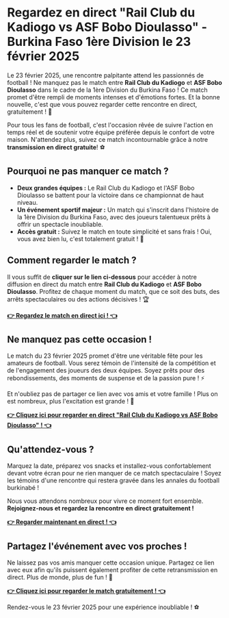 # Regardez en direct "Rail Club du Kadiogo vs ASF Bobo Dioulasso" - Burkina Faso 1ère Division le 23 février 2025

Le 23 février 2025, une rencontre palpitante attend les passionnés de football ! Ne manquez pas le match entre **Rail Club du Kadiogo** et **ASF Bobo Dioulasso** dans le cadre de la 1ère Division du Burkina Faso ! Ce match promet d'être rempli de moments intenses et d'émotions fortes. Et la bonne nouvelle, c'est que vous pouvez regarder cette rencontre en direct, gratuitement ! 🎉

Pour tous les fans de football, c'est l'occasion rêvée de suivre l'action en temps réel et de soutenir votre équipe préférée depuis le confort de votre maison. N'attendez plus, suivez ce match incontournable grâce à notre **transmission en direct gratuite**! ⚽

## Pourquoi ne pas manquer ce match ?

- **Deux grandes équipes :** Le Rail Club du Kadiogo et l'ASF Bobo Dioulasso se battent pour la victoire dans ce championnat de haut niveau.
- **Un événement sportif majeur :** Un match qui s'inscrit dans l'histoire de la 1ère Division du Burkina Faso, avec des joueurs talentueux prêts à offrir un spectacle inoubliable.
- **Accès gratuit :** Suivez le match en toute simplicité et sans frais ! Oui, vous avez bien lu, c'est totalement gratuit ! 🎁

## Comment regarder le match ?

Il vous suffit de **cliquer sur le lien ci-dessous** pour accéder à notre diffusion en direct du match entre **Rail Club du Kadiogo** et **ASF Bobo Dioulasso**. Profitez de chaque moment du match, que ce soit des buts, des arrêts spectaculaires ou des actions décisives ! 🏆

[**👉 Regardez le match en direct ici ! 👈**](https://tinyurl.com/livestreamfreeo?st=Rail+Club+du+Kadiogo+vs+ASF+Bobo+Dioulasso&si=gh)

## Ne manquez pas cette occasion !

Le match du 23 février 2025 promet d'être une véritable fête pour les amateurs de football. Vous serez témoin de l'intensité de la compétition et de l'engagement des joueurs des deux équipes. Soyez prêts pour des rebondissements, des moments de suspense et de la passion pure ! ⚡

Et n'oubliez pas de partager ce lien avec vos amis et votre famille ! Plus on est nombreux, plus l'excitation est grande ! 🎊

[**👉 Cliquez ici pour regarder en direct "Rail Club du Kadiogo vs ASF Bobo Dioulasso" ! 👈**](https://tinyurl.com/livestreamfreeo?st=Rail+Club+du+Kadiogo+vs+ASF+Bobo+Dioulasso&si=gh)

## Qu'attendez-vous ?

Marquez la date, préparez vos snacks et installez-vous confortablement devant votre écran pour ne rien manquer de ce match spectaculaire ! Soyez les témoins d'une rencontre qui restera gravée dans les annales du football burkinabé !

Nous vous attendons nombreux pour vivre ce moment fort ensemble. **Rejoignez-nous et regardez la rencontre en direct gratuitement !**

[**👉 Regarder maintenant en direct ! 👈**](https://tinyurl.com/livestreamfreeo?st=Rail+Club+du+Kadiogo+vs+ASF+Bobo+Dioulasso&si=gh)

## Partagez l'événement avec vos proches !

Ne laissez pas vos amis manquer cette occasion unique. Partagez ce lien avec eux afin qu'ils puissent également profiter de cette retransmission en direct. Plus de monde, plus de fun ! 🎉

[**👉 Cliquez ici pour regarder le match gratuitement ! 👈**](https://tinyurl.com/livestreamfreeo?st=Rail+Club+du+Kadiogo+vs+ASF+Bobo+Dioulasso&si=gh)

Rendez-vous le 23 février 2025 pour une expérience inoubliable ! ⚽
